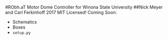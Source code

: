 #RObh.aT Motor Dome Controller for Winona State University
##Nick Meyer and Carl Ferkinhoff 2017
MIT Licensed!
Coming Soon:
  * Schematics
  * Boxes
  * `setup.py`

